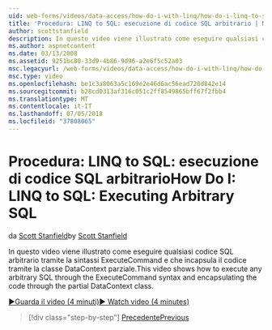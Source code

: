 ```yaml
---
uid: web-forms/videos/data-access/how-do-i-with-linq/how-do-i-linq-to-sql-executing-arbitrary-sql
title: 'Procedura: LINQ to SQL: esecuzione di codice SQL arbitrario | Microsoft Docs'
author: scottstanfield
description: In questo video viene illustrato come eseguire qualsiasi codice SQL arbitrario tramite la sintassi ExecuteCommand e che incapsula il codice tramite la classe DataContext parziale.
ms.author: aspnetcontent
ms.date: 03/13/2008
ms.assetid: 9251bc80-33d9-4b86-9d96-a2e6f5c52a03
msc.legacyurl: /web-forms/videos/data-access/how-do-i-with-linq/how-do-i-linq-to-sql-executing-arbitrary-sql
msc.type: video
ms.openlocfilehash: be1c3a8063a5c169e2e46d6ac56ead720d842e14
ms.sourcegitcommit: b28cd0313af316c051c2ff8549865bff67f2fbb4
ms.translationtype: MT
ms.contentlocale: it-IT
ms.lasthandoff: 07/05/2018
ms.locfileid: "37808065"
---
```

<a name="how-do-i-linq-to-sql-executing-arbitrary-sql"></a><span data-ttu-id="c93db-103">Procedura: LINQ to SQL: esecuzione di codice SQL arbitrario</span><span class="sxs-lookup"><span data-stu-id="c93db-103">How Do I: LINQ to SQL: Executing Arbitrary SQL</span></span>
====================
<span data-ttu-id="c93db-104">da [Scott Stanfield](https://github.com/scottstanfield)</span><span class="sxs-lookup"><span data-stu-id="c93db-104">by [Scott Stanfield](https://github.com/scottstanfield)</span></span>

<span data-ttu-id="c93db-105">In questo video viene illustrato come eseguire qualsiasi codice SQL arbitrario tramite la sintassi ExecuteCommand e che incapsula il codice tramite la classe DataContext parziale.</span><span class="sxs-lookup"><span data-stu-id="c93db-105">This video shows how to execute any arbitrary SQL through the ExecuteCommand syntax and encapsulating the code through the partial DataContext class.</span></span>

[<span data-ttu-id="c93db-106">&#9654;Guarda il video (4 minuti)</span><span class="sxs-lookup"><span data-stu-id="c93db-106">&#9654; Watch video (4 minutes)</span></span>](https://channel9.msdn.com/Blogs/ASP-NET-Site-Videos/how-do-i-linq-to-sql-executing-arbitrary-sql)

> [!div class="step-by-step"]
> [<span data-ttu-id="c93db-107">Precedente</span><span class="sxs-lookup"><span data-stu-id="c93db-107">Previous</span></span>](how-do-i-linq-to-sql-updating-with-stored-procedures.md)
